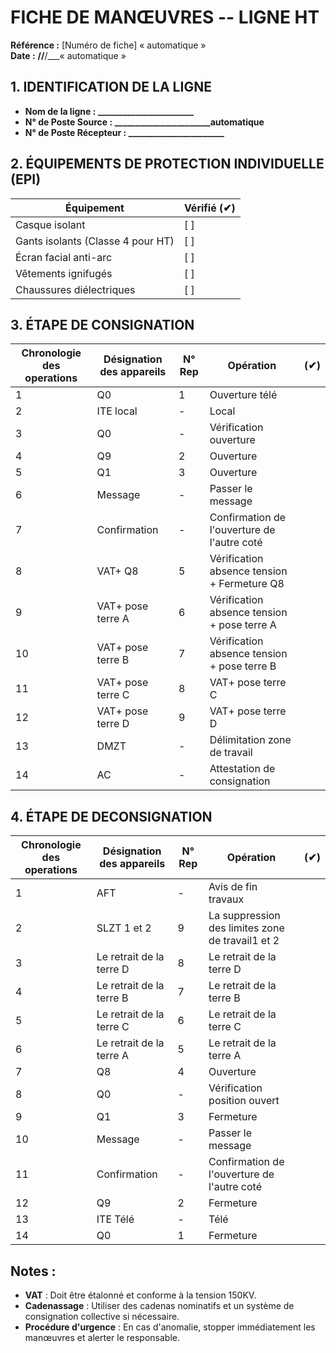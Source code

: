 # FICHE DE MANŒUVRES -- LIGNE HT

**Référence :** [Numéro de fiche] « automatique »  
**Date :** **//**/___« automatique »

## 1. IDENTIFICATION DE LA LIGNE

- **Nom de la ligne : _______________________**
- **N° de Poste Source : _______________________automatique**
- **N° de Poste Récepteur : _______________________**

## 2. ÉQUIPEMENTS DE PROTECTION INDIVIDUELLE (EPI)

| **Équipement** | **Vérifié (✔)** |
|----------------|----------------|
| Casque isolant | [ ] |
| Gants isolants (Classe 4 pour HT) | [ ] |
| Écran facial anti-arc | [ ] |
| Vêtements ignifugés | [ ] |
| Chaussures diélectriques | [ ] |

## 3. ÉTAPE DE CONSIGNATION

| Chronologie des operations | Désignation des appareils | N° Rep | Opération | **(✔)** |
|---------------------------|---------------------------|-------|-----------|---------|
| 1 | Q0 | 1 | Ouverture télé | |
| 2 | ITE local | - | Local | |
| 3 | Q0 | - | Vérification ouverture | |
| 4 | Q9 | 2 | Ouverture | |
| 5 | Q1 | 3 | Ouverture | |
| 6 | Message | - | Passer le message | |
| 7 | Confirmation | - | Confirmation de l'ouverture de l'autre coté | |
| 8 | VAT+ Q8 | 5 | Vérification absence tension + Fermeture Q8 | |
| 9 | VAT+ pose terre A | 6 | Vérification absence tension + pose terre A | |
| 10 | VAT+ pose terre B | 7 | Vérification absence tension + pose terre B | |
| 11 | VAT+ pose terre C | 8 | VAT+ pose terre C | |
| 12 | VAT+ pose terre D | 9 | VAT+ pose terre D | |
| 13 | DMZT | - | Délimitation zone de travail | |
| 14 | AC | - | Attestation de consignation | |

## 4. ÉTAPE DE DECONSIGNATION

| Chronologie des operations | Désignation des appareils | N° Rep | Opération | **(✔)** |
|---------------------------|---------------------------|-------|-----------|---------|
| 1 | AFT | - | Avis de fin travaux | |
| 2 | SLZT 1 et 2 | 9 | La suppression des limites zone de travail1 et 2 | |
| 3 | Le retrait de la terre D | 8 | Le retrait de la terre D | |
| 4 | Le retrait de la terre B | 7 | Le retrait de la terre B | |
| 5 | Le retrait de la terre C | 6 | Le retrait de la terre C | |
| 6 | Le retrait de la terre A | 5 | Le retrait de la terre A | |
| 7 | Q8 | 4 | Ouverture | |
| 8 | Q0 | - | Vérification position ouvert | |
| 9 | Q1 | 3 | Fermeture | |
| 10 | Message | - | Passer le message | |
| 11 | Confirmation | - | Confirmation de l'ouverture de l'autre coté | |
| 12 | Q9 | 2 | Fermeture | |
| 13 | ITE Télé | - | Télé | |
| 14 | Q0 | 1 | Fermeture | |

## Notes :

- **VAT** : Doit être étalonné et conforme à la tension 150KV.
- **Cadenassage** : Utiliser des cadenas nominatifs et un système de consignation collective si nécessaire.
- **Procédure d'urgence** : En cas d'anomalie, stopper immédiatement les manœuvres et alerter le responsable.
